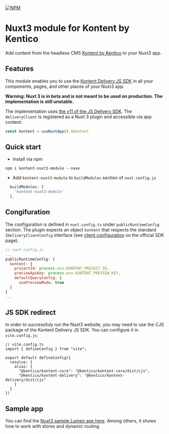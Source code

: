 [![NPM](https://nodei.co/npm/kontent-nuxt3-module.png?mini=true)](https://npmjs.org/package/kontent-nuxt3-module)

# Nuxt3 module for Kontent by Kentico
Add content from the headless CMS [Kontent by Kentico](https://kontent.ai) to your Nuxt3 app.

## Features

This module enables you to use the [Kontent Delivery JS SDK](https://github.com/Kentico/kontent-delivery-sdk-js) in all your components, pages, and other places of your Nuxt3 app.

**Warning: Nuxt 3 is in beta and is not meant to be used on production. The implementation is still unstable.**

The implementation uses [the v11 of the JS Delivery SDK](https://github.com/Kentico/kontent-delivery-sdk-js/tree/vnext). The `deliveryClient` is registered as a Nuxt 3 plugin and accessible via app context:

```js
const kontent = useNuxtApp().$kontent
```

## Quick start
- Install via npm

```
npm i kontent-nuxt3-module --save

```

- Add `kontent-nuxt3-module` to `buildModules` section of `nuxt.config.js`

```js
  buildModules: [
    'kontent-nuxt3-module'
  ],
```

## Congifuration
The configuration is defined in `nuxt.config.ts` under `publicRuntimeConfig` section. The plugin expects an object `kontent` that respects the standard `IDeliveryClientConfig` interface (see [client configuration](https://github.com/Kentico/kontent-delivery-sdk-js/tree/vnext#client-configuration) on the official SDK page).

```js
// nuxt.config.js
...
publicRuntimeConfig: {
  kontent: {
    projectId: process.env.KONTENT_PROJECT_ID,
    previewApiKey: process.env.KONTENT_PREVIEW_KEY,
    defaultQueryConfig: {
      usePreviewMode: true
  }
}
...
```

## JS SDK redirect
In order to successfuly run the Nuxt3 website, you may need to use the CJS package of the Kontent Delivery JS SDK. You can configure it in `vite.config.js`:

```
// vite.config.ts
import { defineConfig } from "vite";

export default defineConfig({
  resolve: {
    alias: {
      "@kentico/kontent-core": "@kentico/kontent-core/dist/cjs",
      "@kentico/kontent-delivery": "@kentico/kontent-delivery/dist/cjs"
    }
  }
})
```

## Sample app
You can find the [Nuxt3 sample Lumen app here](https://github.com/ondrabus/nuxt3-starter-kontent-lumen). Among others, it shows how to work with stores and dynamic routing.

